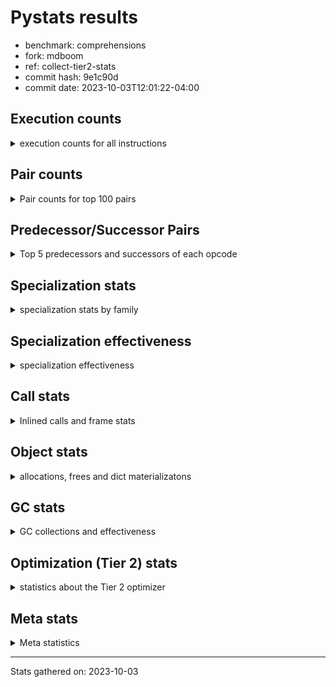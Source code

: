 
# Pystats results

- benchmark: comprehensions
- fork: mdboom
- ref: collect-tier2-stats
- commit hash: 9e1c90d
- commit date: 2023-10-03T12:01:22-04:00

## Execution counts

<details>
<summary> execution counts for all instructions </summary>

|Name | Count | Self | Cumulative | Miss ratio | 
|---|---:|---:|---:|---:|
| LOAD_FAST | 70,537,820 | 14.2% | 14.2% |  |
| ENTER_EXECUTOR | 49,401,580 | 10.0% | 24.2% |  |
| LIST_APPEND | 35,635,860 | 7.2% | 31.3% |  |
| LOAD_ATTR_INSTANCE_VALUE | 30,720,660 | 6.2% | 37.5% |  |
| LOAD_ATTR_METHOD_NO_DICT | 26,789,280 | 5.4% | 42.9% |  |
| CALL_METHOD_DESCRIPTOR_FAST | 26,542,080 | 5.3% | 48.3% |  |
| RESUME_CHECK | 18,188,580 | 3.7% | 51.9% |  |
| CALL_PY_EXACT_ARGS | 14,991,600 | 3.0% | 55.0% |  |
| POP_JUMP_IF_FALSE | 12,042,240 | 2.4% | 57.4% |  |
| TO_BOOL_BOOL | 11,796,480 | 2.4% | 59.8% |  |
| POP_JUMP_IF_TRUE | 11,550,780 | 2.3% | 62.1% |  |
| POP_TOP | 10,814,040 | 2.2% | 64.3% |  |
| RETURN_VALUE | 10,569,480 | 2.1% | 66.4% |  |
| LOAD_ATTR_METHOD_WITH_VALUES | 10,567,680 | 2.1% | 68.5% |  |
| LOAD_FAST_LOAD_FAST | 9,106,080 | 1.8% | 70.4% |  |
| LOAD_GLOBAL_BUILTIN | 9,093,300 | 1.8% | 72.2% |  |
| BINARY_SUBSCR_DICT | 9,093,300 | 1.8% | 74.0% |  |
| STORE_FAST | 7,624,760 | 1.5% | 75.6% |  |
| SWAP | 7,619,360 | 1.5% | 77.1% |  |
| INTERPRETER_EXIT | 7,372,980 | 1.5% | 78.6% |  |
| TO_BOOL_ALWAYS_TRUE | 7,178,440 | 1.4% | 80.0% | 38.5% |
| YIELD_VALUE | 7,127,400 | 1.4% | 81.5% |  |
| LOAD_ATTR | 5,900,160 | 1.2% | 82.7% |  |
| LOAD_GLOBAL_MODULE | 5,900,140 | 1.2% | 83.8% |  |
| GET_ITER | 5,899,880 | 1.2% | 85.0% |  |
| COMPARE_OP | 5,899,700 | 1.2% | 86.2% |  |
| FOR_ITER_LIST | 5,898,820 | 1.2% | 87.4% |  |
| COPY | 5,898,240 | 1.2% | 88.6% |  |
| STORE_FAST_LOAD_FAST | 5,407,060 | 1.1% | 89.7% |  |
| LOAD_CONST | 4,919,020 | 1.0% | 90.7% |  |
| CALL_LEN | 4,669,500 | 0.9% | 91.6% |  |
| MAP_ADD | 4,669,440 | 0.9% | 92.6% |  |
| TO_BOOL_NONE | 4,476,560 | 0.9% | 93.5% | 61.7% |
| RETURN_GENERATOR | 4,423,860 | 0.9% | 94.4% |  |
| MAKE_FUNCTION | 4,423,860 | 0.9% | 95.2% |  |
| BUILD_TUPLE | 4,423,860 | 0.9% | 96.1% |  |
| CALL_BUILTIN_O | 4,423,680 | 0.9% | 97.0% |  |
| CALL_INTRINSIC_1 | 4,177,980 | 0.8% | 97.9% |  |
| RERAISE | 4,177,920 | 0.8% | 98.7% |  |
| LOAD_FAST_AND_CLEAR | 1,720,720 | 0.3% | 99.1% |  |
| BUILD_LIST | 1,229,320 | 0.2% | 99.3% |  |
| STORE_ATTR_INSTANCE_VALUE | 745,920 | 0.2% | 99.5% |  |
| RETURN_CONST | 738,900 | 0.1% | 99.6% |  |
| COMPARE_OP_INT | 491,580 | 0.1% | 99.7% |  |
| BUILD_MAP | 491,520 | 0.1% | 99.8% |  |
| EXIT_INIT_CHECK | 247,200 | 0.0% | 99.8% |  |
| CALL_ALLOC_AND_ENTER_INIT | 247,200 | 0.0% | 99.9% |  |
| BINARY_SUBSCR | 246,240 | 0.0% | 99.9% |  |
| CALL_METHOD_DESCRIPTOR_FAST_WITH_KEYWORDS | 245,760 | 0.0% | 100.0% |  |
| BINARY_OP_ADD_INT | 1,840 | 0.0% | 100.0% |  |
| CALL_LIST_APPEND | 1,440 | 0.0% | 100.0% |  |
| FOR_ITER_TUPLE | 840 | 0.0% | 100.0% |  |
| JUMP_BACKWARD | 640 | 0.0% | 100.0% |  |
| LOAD_DEREF | 540 | 0.0% | 100.0% |  |
| FOR_ITER_GEN | 540 | 0.0% | 100.0% |  |
| BUILD_SLICE | 400 | 0.0% | 100.0% |  |
| CALL | 320 | 0.0% | 100.0% |  |
| PUSH_NULL | 300 | 0.0% | 100.0% |  |
| FOR_ITER_RANGE | 300 | 0.0% | 100.0% |  |
| COPY_FREE_VARS | 240 | 0.0% | 100.0% |  |
| SET_FUNCTION_ATTRIBUTE | 180 | 0.0% | 100.0% |  |
| MAKE_CELL | 180 | 0.0% | 100.0% |  |
| END_FOR | 180 | 0.0% | 100.0% |  |
| LOAD_GLOBAL | 160 | 0.0% | 100.0% |  |
| LOAD_ATTR_MODULE | 160 | 0.0% | 100.0% |  |
| CALL_FUNCTION_EX | 120 | 0.0% | 100.0% |  |
| CALL_BUILTIN_CLASS | 120 | 0.0% | 100.0% |  |
| NOP | 60 | 0.0% | 100.0% |  |
| LIST_EXTEND | 60 | 0.0% | 100.0% |  |
| BINARY_OP_SUBTRACT_FLOAT | 60 | 0.0% | 100.0% |  |
| BINARY_OP | 20 | 0.0% | 100.0% |  |


</details>

## Pair counts

<details>
<summary> Pair counts for top 100 pairs </summary>

|Pair | Count | Self | Cumulative | 
|---|---:|---:|---:|
| LIST_APPEND ENTER_EXECUTOR | 35,635,860 | 7.2% | 7.2% |
| LOAD_FAST CALL_METHOD_DESCRIPTOR_FAST | 26,542,080 | 5.3% | 12.5% |
| LOAD_ATTR_METHOD_NO_DICT LOAD_FAST | 26,542,080 | 5.3% | 17.9% |
| CALL_METHOD_DESCRIPTOR_FAST LIST_APPEND | 26,542,080 | 5.3% | 23.2% |
| ENTER_EXECUTOR LOAD_ATTR_METHOD_NO_DICT | 26,296,320 | 5.3% | 28.5% |
| LOAD_FAST LOAD_ATTR_INSTANCE_VALUE | 21,626,880 | 4.4% | 32.9% |
| TO_BOOL_BOOL POP_JUMP_IF_FALSE | 11,796,480 | 2.4% | 35.3% |
| RESUME_CHECK LOAD_FAST | 10,568,040 | 2.1% | 37.4% |
| CALL_PY_EXACT_ARGS RESUME_CHECK | 10,567,740 | 2.1% | 39.5% |
| ENTER_EXECUTOR LOAD_ATTR_METHOD_WITH_VALUES | 9,830,400 | 2.0% | 41.5% |
| LOAD_FAST_LOAD_FAST LOAD_ATTR_INSTANCE_VALUE | 8,847,360 | 1.8% | 43.3% |
| LOAD_ATTR_INSTANCE_VALUE BINARY_SUBSCR_DICT | 8,847,360 | 1.8% | 45.1% |
| POP_JUMP_IF_TRUE LOAD_FAST | 7,127,100 | 1.4% | 46.5% |
| YIELD_VALUE INTERPRETER_EXIT | 7,127,040 | 1.4% | 47.9% |
| LOAD_ATTR_INSTANCE_VALUE YIELD_VALUE | 7,127,040 | 1.4% | 49.4% |
| TO_BOOL_ALWAYS_TRUE POP_JUMP_IF_TRUE | 7,126,300 | 1.4% | 50.8% |
| LOAD_FAST CALL_PY_EXACT_ARGS | 6,144,000 | 1.2% | 52.0% |
| LOAD_ATTR_METHOD_WITH_VALUES LOAD_FAST | 6,144,000 | 1.2% | 53.3% |
| LOAD_GLOBAL_MODULE LOAD_ATTR | 5,898,300 | 1.2% | 54.5% |
| RETURN_VALUE TO_BOOL_BOOL | 5,898,240 | 1.2% | 55.7% |
| LOAD_ATTR_INSTANCE_VALUE LOAD_GLOBAL_MODULE | 5,898,240 | 1.2% | 56.8% |
| LOAD_ATTR COMPARE_OP | 5,898,240 | 1.2% | 58.0% |
| COPY TO_BOOL_BOOL | 5,898,240 | 1.2% | 59.2% |
| COMPARE_OP COPY | 5,898,240 | 1.2% | 60.4% |
| LOAD_FAST GET_ITER | 5,652,540 | 1.1% | 61.5% |
| FOR_ITER_LIST STORE_FAST_LOAD_FAST | 5,407,060 | 1.1% | 62.6% |
| SWAP STORE_FAST | 4,669,440 | 0.9% | 63.6% |
| MAP_ADD ENTER_EXECUTOR | 4,669,440 | 0.9% | 64.5% |
| ENTER_EXECUTOR SWAP | 4,669,440 | 0.9% | 65.5% |
| TO_BOOL_NONE POP_JUMP_IF_TRUE | 4,424,420 | 0.9% | 66.3% |
| POP_TOP RESUME_CHECK | 4,423,860 | 0.9% | 67.2% |
| LOAD_FAST FOR_ITER_LIST | 4,423,860 | 0.9% | 68.1% |
| LOAD_CONST MAKE_FUNCTION | 4,423,860 | 0.9% | 69.0% |
| GET_ITER CALL_PY_EXACT_ARGS | 4,423,860 | 0.9% | 69.9% |
| LOAD_GLOBAL_BUILTIN LOAD_CONST | 4,423,740 | 0.9% | 70.8% |
| RESUME_CHECK LOAD_GLOBAL_BUILTIN | 4,423,720 | 0.9% | 71.7% |
| STORE_FAST MAP_ADD | 4,423,680 | 0.9% | 72.6% |
| RETURN_VALUE LOAD_GLOBAL_BUILTIN | 4,423,680 | 0.9% | 73.5% |
| RETURN_GENERATOR CALL_BUILTIN_O | 4,423,680 | 0.9% | 74.4% |
| POP_JUMP_IF_TRUE ENTER_EXECUTOR | 4,423,680 | 0.9% | 75.3% |
| POP_JUMP_IF_FALSE LOAD_FAST | 4,423,680 | 0.9% | 76.1% |
| MAKE_FUNCTION LOAD_FAST | 4,423,680 | 0.9% | 77.0% |
| LOAD_GLOBAL_BUILTIN LOAD_FAST_LOAD_FAST | 4,423,680 | 0.9% | 77.9% |
| LOAD_FAST LIST_APPEND | 4,423,680 | 0.9% | 78.8% |
| LOAD_ATTR_METHOD_WITH_VALUES LOAD_FAST_LOAD_FAST | 4,423,680 | 0.9% | 79.7% |
| LOAD_ATTR_INSTANCE_VALUE BUILD_TUPLE | 4,423,680 | 0.9% | 80.6% |
| CALL_PY_EXACT_ARGS RETURN_GENERATOR | 4,423,680 | 0.9% | 81.5% |
| CALL_LEN LOAD_FAST | 4,423,680 | 0.9% | 82.4% |
| CALL_BUILTIN_O RETURN_VALUE | 4,423,680 | 0.9% | 83.3% |
| CACHE POP_TOP | 4,423,680 | 0.9% | 84.2% |
| BUILD_TUPLE LIST_APPEND | 4,423,680 | 0.9% | 85.1% |
| BINARY_SUBSCR_DICT CALL_PY_EXACT_ARGS | 4,423,680 | 0.9% | 86.0% |
| BINARY_SUBSCR_DICT CALL_LEN | 4,423,680 | 0.9% | 86.8% |
| ENTER_EXECUTOR TO_BOOL_ALWAYS_TRUE | 4,363,620 | 0.9% | 87.7% |
| CALL_INTRINSIC_1 RERAISE | 4,177,920 | 0.8% | 88.6% |
| CACHE CALL_INTRINSIC_1 | 4,177,920 | 0.8% | 89.4% |
| POP_TOP LOAD_FAST | 3,194,880 | 0.6% | 90.1% |
| RESUME_CHECK POP_TOP | 2,949,480 | 0.6% | 90.6% |
| POP_TOP ENTER_EXECUTOR | 2,949,480 | 0.6% | 91.2% |
| POP_JUMP_IF_FALSE RETURN_VALUE | 2,949,120 | 0.6% | 91.8% |
| POP_JUMP_IF_FALSE POP_TOP | 2,949,120 | 0.6% | 92.4% |
| LOAD_ATTR_INSTANCE_VALUE RETURN_VALUE | 2,949,120 | 0.6% | 93.0% |
| CACHE RESUME_CHECK | 2,949,120 | 0.6% | 93.6% |
| ENTER_EXECUTOR TO_BOOL_NONE | 2,763,420 | 0.6% | 94.2% |
| STORE_FAST_LOAD_FAST TO_BOOL_ALWAYS_TRUE | 2,762,680 | 0.6% | 94.7% |
| STORE_FAST LOAD_FAST | 1,722,220 | 0.3% | 95.1% |
| POP_JUMP_IF_FALSE ENTER_EXECUTOR | 1,720,320 | 0.3% | 95.4% |
| STORE_FAST_LOAD_FAST TO_BOOL_NONE | 1,661,000 | 0.3% | 95.8% |
| SWAP FOR_ITER_LIST | 1,474,960 | 0.3% | 96.1% |
| LOAD_FAST_AND_CLEAR SWAP | 1,474,960 | 0.3% | 96.4% |
| GET_ITER LOAD_FAST_AND_CLEAR | 1,474,960 | 0.3% | 96.6% |
| STORE_FAST STORE_FAST | 1,230,240 | 0.2% | 96.9% |
| ENTER_EXECUTOR STORE_FAST | 984,420 | 0.2% | 97.1% |
| SWAP BUILD_LIST | 983,440 | 0.2% | 97.3% |
| BUILD_LIST SWAP | 983,440 | 0.2% | 97.5% |
| LOAD_ATTR_INSTANCE_VALUE LOAD_FAST | 737,280 | 0.1% | 97.6% |
| FOR_ITER_LIST STORE_FAST | 491,760 | 0.1% | 97.7% |
| SWAP BUILD_MAP | 491,520 | 0.1% | 97.8% |
| LOAD_FAST STORE_ATTR_INSTANCE_VALUE | 491,520 | 0.1% | 97.9% |
| LOAD_FAST LOAD_ATTR_METHOD_WITH_VALUES | 491,520 | 0.1% | 98.0% |
| BUILD_MAP SWAP | 491,520 | 0.1% | 98.1% |
| LOAD_FAST_LOAD_FAST STORE_ATTR_INSTANCE_VALUE | 254,400 | 0.1% | 98.2% |
| LOAD_FAST LOAD_CONST | 248,000 | 0.0% | 98.2% |
| STORE_ATTR_INSTANCE_VALUE RETURN_CONST | 247,200 | 0.0% | 98.3% |
| RETURN_CONST EXIT_INIT_CHECK | 247,200 | 0.0% | 98.3% |
| RESUME_CHECK LOAD_FAST_LOAD_FAST | 247,200 | 0.0% | 98.4% |
| LOAD_FAST LOAD_ATTR_METHOD_NO_DICT | 247,200 | 0.0% | 98.4% |
| EXIT_INIT_CHECK RETURN_VALUE | 247,200 | 0.0% | 98.5% |
| CALL_ALLOC_AND_ENTER_INIT RESUME_CHECK | 247,200 | 0.0% | 98.5% |
| STORE_FAST_LOAD_FAST LOAD_ATTR_INSTANCE_VALUE | 246,100 | 0.0% | 98.6% |
| ENTER_EXECUTOR RETURN_CONST | 245,940 | 0.0% | 98.6% |
| LOAD_GLOBAL_BUILTIN LOAD_FAST | 245,880 | 0.0% | 98.7% |
| RETURN_VALUE STORE_FAST | 245,820 | 0.0% | 98.7% |
| CALL_LEN LOAD_CONST | 245,820 | 0.0% | 98.8% |
| STORE_FAST LOAD_GLOBAL_BUILTIN | 245,800 | 0.0% | 98.8% |
| LOAD_CONST COMPARE_OP_INT | 245,800 | 0.0% | 98.9% |
| STORE_FAST_LOAD_FAST LOAD_FAST | 245,760 | 0.0% | 98.9% |
| STORE_FAST_LOAD_FAST LOAD_ATTR_METHOD_WITH_VALUES | 245,760 | 0.0% | 99.0% |
| STORE_FAST_LOAD_FAST LOAD_ATTR_METHOD_NO_DICT | 245,760 | 0.0% | 99.0% |
| STORE_ATTR_INSTANCE_VALUE LOAD_FAST | 245,760 | 0.0% | 99.1% |


</details>

## Predecessor/Successor Pairs

<details>
<summary> Top 5 predecessors and successors of each opcode </summary>

### CACHE

<details>
<summary> Successors and predecessors for CACHE </summary>

|Predecessors | Count | Percentage | 
|---|---:|---:|

|Successors | Count | Percentage | 
|---|---:|---:|
| POP_TOP | 4,423,680 | 38.3% |
| CALL_INTRINSIC_1 | 4,177,920 | 36.2% |
| RESUME_CHECK | 2,949,120 | 25.5% |
| MAKE_CELL | 180 | 0.0% |


</details>

### BINARY_SUBSCR

<details>
<summary> Successors and predecessors for BINARY_SUBSCR </summary>

|Predecessors | Count | Percentage | 
|---|---:|---:|
| LOAD_CONST | 245,760 | 99.8% |
| BUILD_SLICE | 400 | 0.2% |
| BINARY_SUBSCR | 80 | 0.0% |

|Successors | Count | Percentage | 
|---|---:|---:|
| BINARY_SUBSCR_DICT | 245,760 | 99.8% |
| GET_ITER | 400 | 0.2% |
| BINARY_SUBSCR | 80 | 0.0% |


</details>

### END_FOR

<details>
<summary> Successors and predecessors for END_FOR </summary>

|Predecessors | Count | Percentage | 
|---|---:|---:|
| RETURN_CONST | 180 | 100.0% |

|Successors | Count | Percentage | 
|---|---:|---:|
| JUMP_BACKWARD | 180 | 100.0% |


</details>

### EXIT_INIT_CHECK

<details>
<summary> Successors and predecessors for EXIT_INIT_CHECK </summary>

|Predecessors | Count | Percentage | 
|---|---:|---:|
| RETURN_CONST | 247,200 | 100.0% |

|Successors | Count | Percentage | 
|---|---:|---:|
| RETURN_VALUE | 247,200 | 100.0% |


</details>

### GET_ITER

<details>
<summary> Successors and predecessors for GET_ITER </summary>

|Predecessors | Count | Percentage | 
|---|---:|---:|
| LOAD_FAST | 5,652,540 | 95.8% |
| LOAD_ATTR_INSTANCE_VALUE | 245,760 | 4.2% |
| LOAD_CONST | 760 | 0.0% |
| BINARY_SUBSCR | 400 | 0.0% |
| LOAD_GLOBAL_MODULE | 180 | 0.0% |

|Successors | Count | Percentage | 
|---|---:|---:|
| CALL_PY_EXACT_ARGS | 4,423,860 | 75.0% |
| LOAD_FAST_AND_CLEAR | 1,474,960 | 25.0% |
| FOR_ITER_TUPLE | 760 | 0.0% |
| FOR_ITER_GEN | 180 | 0.0% |
| FOR_ITER_RANGE | 120 | 0.0% |


</details>

### INTERPRETER_EXIT

<details>
<summary> Successors and predecessors for INTERPRETER_EXIT </summary>

|Predecessors | Count | Percentage | 
|---|---:|---:|
| YIELD_VALUE | 7,127,040 | 96.7% |
| RETURN_CONST | 245,760 | 3.3% |
| RETURN_VALUE | 180 | 0.0% |

|Successors | Count | Percentage | 
|---|---:|---:|


</details>

### MAKE_FUNCTION

<details>
<summary> Successors and predecessors for MAKE_FUNCTION </summary>

|Predecessors | Count | Percentage | 
|---|---:|---:|
| LOAD_CONST | 4,423,860 | 100.0% |

|Successors | Count | Percentage | 
|---|---:|---:|
| LOAD_FAST | 4,423,680 | 100.0% |
| SET_FUNCTION_ATTRIBUTE | 180 | 0.0% |


</details>

### NOP

<details>
<summary> Successors and predecessors for NOP </summary>

|Predecessors | Count | Percentage | 
|---|---:|---:|
| POP_TOP | 60 | 100.0% |

|Successors | Count | Percentage | 
|---|---:|---:|
| LOAD_DEREF | 60 | 100.0% |


</details>

### POP_TOP

<details>
<summary> Successors and predecessors for POP_TOP </summary>

|Predecessors | Count | Percentage | 
|---|---:|---:|
| CACHE | 4,423,680 | 40.9% |
| RESUME_CHECK | 2,949,480 | 27.3% |
| POP_JUMP_IF_FALSE | 2,949,120 | 27.3% |
| RETURN_CONST | 245,760 | 2.3% |
| CALL_METHOD_DESCRIPTOR_FAST_WITH_KEYWORDS | 245,760 | 2.3% |

|Successors | Count | Percentage | 
|---|---:|---:|
| RESUME_CHECK | 4,423,860 | 40.9% |
| LOAD_FAST | 3,194,880 | 29.5% |
| ENTER_EXECUTOR | 2,949,480 | 27.3% |
| RETURN_CONST | 245,760 | 2.3% |
| NOP | 60 | 0.0% |


</details>

### PUSH_NULL

<details>
<summary> Successors and predecessors for PUSH_NULL </summary>

|Predecessors | Count | Percentage | 
|---|---:|---:|
| LOAD_ATTR_MODULE | 160 | 53.3% |
| LOAD_DEREF | 120 | 40.0% |
| LOAD_ATTR | 20 | 6.7% |

|Successors | Count | Percentage | 
|---|---:|---:|
| CALL | 180 | 60.0% |
| LOAD_FAST | 120 | 40.0% |


</details>

### RETURN_GENERATOR

<details>
<summary> Successors and predecessors for RETURN_GENERATOR </summary>

|Predecessors | Count | Percentage | 
|---|---:|---:|
| CALL_PY_EXACT_ARGS | 4,423,680 | 100.0% |
| COPY_FREE_VARS | 180 | 0.0% |

|Successors | Count | Percentage | 
|---|---:|---:|
| CALL_BUILTIN_O | 4,423,680 | 100.0% |
| RETURN_VALUE | 180 | 0.0% |


</details>

### RETURN_VALUE

<details>
<summary> Successors and predecessors for RETURN_VALUE </summary>

|Predecessors | Count | Percentage | 
|---|---:|---:|
| CALL_BUILTIN_O | 4,423,680 | 41.9% |
| POP_JUMP_IF_FALSE | 2,949,120 | 27.9% |
| LOAD_ATTR_INSTANCE_VALUE | 2,949,120 | 27.9% |
| EXIT_INIT_CHECK | 247,200 | 2.3% |
| RETURN_GENERATOR | 180 | 0.0% |

|Successors | Count | Percentage | 
|---|---:|---:|
| TO_BOOL_BOOL | 5,898,240 | 55.8% |
| LOAD_GLOBAL_BUILTIN | 4,423,680 | 41.9% |
| STORE_FAST | 245,820 | 2.3% |
| CALL_LIST_APPEND | 1,440 | 0.0% |
| INTERPRETER_EXIT | 180 | 0.0% |


</details>

### BINARY_OP

<details>
<summary> Successors and predecessors for BINARY_OP </summary>

|Predecessors | Count | Percentage | 
|---|---:|---:|
| LOAD_FAST | 20 | 100.0% |

|Successors | Count | Percentage | 
|---|---:|---:|
| BINARY_OP_SUBTRACT_FLOAT | 20 | 100.0% |


</details>

### BUILD_LIST

<details>
<summary> Successors and predecessors for BUILD_LIST </summary>

|Predecessors | Count | Percentage | 
|---|---:|---:|
| SWAP | 983,440 | 80.0% |
| STORE_ATTR_INSTANCE_VALUE | 245,760 | 20.0% |
| STORE_FAST | 60 | 0.0% |
| LOAD_FAST | 60 | 0.0% |

|Successors | Count | Percentage | 
|---|---:|---:|
| SWAP | 983,440 | 80.0% |
| LOAD_FAST | 245,760 | 20.0% |
| STORE_FAST | 60 | 0.0% |
| LOAD_DEREF | 60 | 0.0% |


</details>

### BUILD_MAP

<details>
<summary> Successors and predecessors for BUILD_MAP </summary>

|Predecessors | Count | Percentage | 
|---|---:|---:|
| SWAP | 491,520 | 100.0% |

|Successors | Count | Percentage | 
|---|---:|---:|
| SWAP | 491,520 | 100.0% |


</details>

### BUILD_SLICE

<details>
<summary> Successors and predecessors for BUILD_SLICE </summary>

|Predecessors | Count | Percentage | 
|---|---:|---:|
| BINARY_OP_ADD_INT | 400 | 100.0% |

|Successors | Count | Percentage | 
|---|---:|---:|
| BINARY_SUBSCR | 400 | 100.0% |


</details>

### BUILD_TUPLE

<details>
<summary> Successors and predecessors for BUILD_TUPLE </summary>

|Predecessors | Count | Percentage | 
|---|---:|---:|
| LOAD_ATTR_INSTANCE_VALUE | 4,423,680 | 100.0% |
| LOAD_FAST | 180 | 0.0% |

|Successors | Count | Percentage | 
|---|---:|---:|
| LIST_APPEND | 4,423,680 | 100.0% |
| LOAD_CONST | 180 | 0.0% |


</details>

### CALL

<details>
<summary> Successors and predecessors for CALL </summary>

|Predecessors | Count | Percentage | 
|---|---:|---:|
| PUSH_NULL | 180 | 56.2% |
| CALL | 60 | 18.8% |
| LOAD_FAST | 40 | 12.5% |
| LOAD_GLOBAL_MODULE | 20 | 6.2% |
| LOAD_CONST | 20 | 6.2% |

|Successors | Count | Percentage | 
|---|---:|---:|
| STORE_FAST | 60 | 18.8% |
| POP_TOP | 60 | 18.8% |
| LOAD_FAST | 60 | 18.8% |
| CALL | 60 | 18.8% |
| CALL_BUILTIN_CLASS | 40 | 12.5% |


</details>

### CALL_FUNCTION_EX

<details>
<summary> Successors and predecessors for CALL_FUNCTION_EX </summary>

|Predecessors | Count | Percentage | 
|---|---:|---:|
| LOAD_FAST | 60 | 50.0% |
| CALL_INTRINSIC_1 | 60 | 50.0% |

|Successors | Count | Percentage | 
|---|---:|---:|
| RESUME_CHECK | 60 | 50.0% |
| COPY_FREE_VARS | 60 | 50.0% |


</details>

### CALL_INTRINSIC_1

<details>
<summary> Successors and predecessors for CALL_INTRINSIC_1 </summary>

|Predecessors | Count | Percentage | 
|---|---:|---:|
| CACHE | 4,177,920 | 100.0% |
| LIST_EXTEND | 60 | 0.0% |

|Successors | Count | Percentage | 
|---|---:|---:|
| RERAISE | 4,177,920 | 100.0% |
| CALL_FUNCTION_EX | 60 | 0.0% |


</details>

### COMPARE_OP

<details>
<summary> Successors and predecessors for COMPARE_OP </summary>

|Predecessors | Count | Percentage | 
|---|---:|---:|
| LOAD_ATTR | 5,898,240 | 100.0% |
| COMPARE_OP | 1,440 | 0.0% |
| LOAD_CONST | 20 | 0.0% |

|Successors | Count | Percentage | 
|---|---:|---:|
| COPY | 5,898,240 | 100.0% |
| COMPARE_OP | 1,440 | 0.0% |
| COMPARE_OP_INT | 20 | 0.0% |


</details>

### COPY

<details>
<summary> Successors and predecessors for COPY </summary>

|Predecessors | Count | Percentage | 
|---|---:|---:|
| COMPARE_OP | 5,898,240 | 100.0% |

|Successors | Count | Percentage | 
|---|---:|---:|
| TO_BOOL_BOOL | 5,898,240 | 100.0% |


</details>

### COPY_FREE_VARS

<details>
<summary> Successors and predecessors for COPY_FREE_VARS </summary>

|Predecessors | Count | Percentage | 
|---|---:|---:|
| CALL_PY_EXACT_ARGS | 180 | 75.0% |
| CALL_FUNCTION_EX | 60 | 25.0% |

|Successors | Count | Percentage | 
|---|---:|---:|
| RETURN_GENERATOR | 180 | 75.0% |
| RESUME_CHECK | 60 | 25.0% |


</details>

### ENTER_EXECUTOR

<details>
<summary> Successors and predecessors for ENTER_EXECUTOR </summary>

|Predecessors | Count | Percentage | 
|---|---:|---:|
| LIST_APPEND | 35,635,860 | 72.1% |
| MAP_ADD | 4,669,440 | 9.5% |
| POP_JUMP_IF_TRUE | 4,423,680 | 9.0% |
| POP_TOP | 2,949,480 | 6.0% |
| POP_JUMP_IF_FALSE | 1,720,320 | 3.5% |

|Successors | Count | Percentage | 
|---|---:|---:|
| LOAD_ATTR_METHOD_NO_DICT | 26,296,320 | 53.2% |
| LOAD_ATTR_METHOD_WITH_VALUES | 9,830,400 | 19.9% |
| SWAP | 4,669,440 | 9.5% |
| TO_BOOL_ALWAYS_TRUE | 4,363,620 | 8.8% |
| TO_BOOL_NONE | 2,763,420 | 5.6% |


</details>

### JUMP_BACKWARD

<details>
<summary> Successors and predecessors for JUMP_BACKWARD </summary>

|Predecessors | Count | Percentage | 
|---|---:|---:|
| ENTER_EXECUTOR | 420 | 65.6% |
| END_FOR | 180 | 28.1% |
| FOR_ITER_TUPLE | 40 | 6.2% |

|Successors | Count | Percentage | 
|---|---:|---:|
| FOR_ITER_GEN | 360 | 56.2% |
| FOR_ITER_RANGE | 180 | 28.1% |
| FOR_ITER_TUPLE | 80 | 12.5% |
| ENTER_EXECUTOR | 20 | 3.1% |


</details>

### LIST_APPEND

<details>
<summary> Successors and predecessors for LIST_APPEND </summary>

|Predecessors | Count | Percentage | 
|---|---:|---:|
| CALL_METHOD_DESCRIPTOR_FAST | 26,542,080 | 74.5% |
| LOAD_FAST | 4,423,680 | 12.4% |
| BUILD_TUPLE | 4,423,680 | 12.4% |
| BINARY_SUBSCR_DICT | 245,760 | 0.7% |
| LOAD_ATTR_INSTANCE_VALUE | 660 | 0.0% |

|Successors | Count | Percentage | 
|---|---:|---:|
| ENTER_EXECUTOR | 35,635,860 | 100.0% |


</details>

### LIST_EXTEND

<details>
<summary> Successors and predecessors for LIST_EXTEND </summary>

|Predecessors | Count | Percentage | 
|---|---:|---:|
| LOAD_DEREF | 60 | 100.0% |

|Successors | Count | Percentage | 
|---|---:|---:|
| CALL_INTRINSIC_1 | 60 | 100.0% |


</details>

### LOAD_ATTR

<details>
<summary> Successors and predecessors for LOAD_ATTR </summary>

|Predecessors | Count | Percentage | 
|---|---:|---:|
| LOAD_GLOBAL_MODULE | 5,898,300 | 100.0% |
| LOAD_ATTR | 1,480 | 0.0% |
| LOAD_DEREF | 360 | 0.0% |
| LOAD_GLOBAL | 20 | 0.0% |

|Successors | Count | Percentage | 
|---|---:|---:|
| COMPARE_OP | 5,898,240 | 100.0% |
| LOAD_ATTR | 1,480 | 0.0% |
| LOAD_FAST | 180 | 0.0% |
| GET_ITER | 180 | 0.0% |
| LOAD_ATTR_MODULE | 60 | 0.0% |


</details>

### LOAD_CONST

<details>
<summary> Successors and predecessors for LOAD_CONST </summary>

|Predecessors | Count | Percentage | 
|---|---:|---:|
| LOAD_GLOBAL_BUILTIN | 4,423,740 | 89.9% |
| LOAD_FAST | 248,000 | 5.0% |
| CALL_LEN | 245,820 | 5.0% |
| STORE_FAST | 760 | 0.0% |
| LOAD_CONST | 400 | 0.0% |

|Successors | Count | Percentage | 
|---|---:|---:|
| MAKE_FUNCTION | 4,423,860 | 89.9% |
| COMPARE_OP_INT | 245,800 | 5.0% |
| BINARY_SUBSCR | 245,760 | 5.0% |
| BINARY_OP_ADD_INT | 1,840 | 0.0% |
| GET_ITER | 760 | 0.0% |


</details>

### LOAD_DEREF

<details>
<summary> Successors and predecessors for LOAD_DEREF </summary>

|Predecessors | Count | Percentage | 
|---|---:|---:|
| STORE_FAST | 180 | 33.3% |
| SET_FUNCTION_ATTRIBUTE | 180 | 33.3% |
| RESUME_CHECK | 60 | 11.1% |
| NOP | 60 | 11.1% |
| BUILD_LIST | 60 | 11.1% |

|Successors | Count | Percentage | 
|---|---:|---:|
| LOAD_ATTR | 360 | 66.7% |
| PUSH_NULL | 120 | 22.2% |
| LIST_EXTEND | 60 | 11.1% |


</details>

### LOAD_FAST

<details>
<summary> Successors and predecessors for LOAD_FAST </summary>

|Predecessors | Count | Percentage | 
|---|---:|---:|
| LOAD_ATTR_METHOD_NO_DICT | 26,542,080 | 37.6% |
| RESUME_CHECK | 10,568,040 | 15.0% |
| POP_JUMP_IF_TRUE | 7,127,100 | 10.1% |
| LOAD_ATTR_METHOD_WITH_VALUES | 6,144,000 | 8.7% |
| POP_JUMP_IF_FALSE | 4,423,680 | 6.3% |

|Successors | Count | Percentage | 
|---|---:|---:|
| CALL_METHOD_DESCRIPTOR_FAST | 26,542,080 | 37.6% |
| LOAD_ATTR_INSTANCE_VALUE | 21,626,880 | 30.7% |
| CALL_PY_EXACT_ARGS | 6,144,000 | 8.7% |
| GET_ITER | 5,652,540 | 8.0% |
| FOR_ITER_LIST | 4,423,860 | 6.3% |


</details>

### LOAD_FAST_AND_CLEAR

<details>
<summary> Successors and predecessors for LOAD_FAST_AND_CLEAR </summary>

|Predecessors | Count | Percentage | 
|---|---:|---:|
| GET_ITER | 1,474,960 | 85.7% |
| LOAD_FAST_AND_CLEAR | 245,760 | 14.3% |

|Successors | Count | Percentage | 
|---|---:|---:|
| SWAP | 1,474,960 | 85.7% |
| LOAD_FAST_AND_CLEAR | 245,760 | 14.3% |


</details>

### LOAD_FAST_LOAD_FAST

<details>
<summary> Successors and predecessors for LOAD_FAST_LOAD_FAST </summary>

|Predecessors | Count | Percentage | 
|---|---:|---:|
| LOAD_GLOBAL_BUILTIN | 4,423,680 | 48.6% |
| LOAD_ATTR_METHOD_WITH_VALUES | 4,423,680 | 48.6% |
| RESUME_CHECK | 247,200 | 2.7% |
| STORE_ATTR_INSTANCE_VALUE | 7,200 | 0.1% |
| LOAD_FAST_LOAD_FAST | 2,880 | 0.0% |

|Successors | Count | Percentage | 
|---|---:|---:|
| LOAD_ATTR_INSTANCE_VALUE | 8,847,360 | 97.2% |
| STORE_ATTR_INSTANCE_VALUE | 254,400 | 2.8% |
| LOAD_FAST_LOAD_FAST | 2,880 | 0.0% |
| CALL_ALLOC_AND_ENTER_INIT | 1,440 | 0.0% |


</details>

### LOAD_GLOBAL

<details>
<summary> Successors and predecessors for LOAD_GLOBAL </summary>

|Predecessors | Count | Percentage | 
|---|---:|---:|
| STORE_FAST | 60 | 37.5% |
| RETURN_VALUE | 40 | 25.0% |
| RESUME_CHECK | 20 | 12.5% |
| FOR_ITER_RANGE | 20 | 12.5% |
| ENTER_EXECUTOR | 20 | 12.5% |

|Successors | Count | Percentage | 
|---|---:|---:|
| LOAD_GLOBAL_MODULE | 80 | 50.0% |
| LOAD_GLOBAL_BUILTIN | 60 | 37.5% |
| LOAD_ATTR | 20 | 12.5% |


</details>

### MAKE_CELL

<details>
<summary> Successors and predecessors for MAKE_CELL </summary>

|Predecessors | Count | Percentage | 
|---|---:|---:|
| CACHE | 180 | 100.0% |

|Successors | Count | Percentage | 
|---|---:|---:|
| RESUME_CHECK | 180 | 100.0% |


</details>

### MAP_ADD

<details>
<summary> Successors and predecessors for MAP_ADD </summary>

|Predecessors | Count | Percentage | 
|---|---:|---:|
| STORE_FAST | 4,423,680 | 94.7% |
| LOAD_FAST | 245,760 | 5.3% |

|Successors | Count | Percentage | 
|---|---:|---:|
| ENTER_EXECUTOR | 4,669,440 | 100.0% |


</details>

### POP_JUMP_IF_FALSE

<details>
<summary> Successors and predecessors for POP_JUMP_IF_FALSE </summary>

|Predecessors | Count | Percentage | 
|---|---:|---:|
| TO_BOOL_BOOL | 11,796,480 | 98.0% |
| COMPARE_OP_INT | 245,760 | 2.0% |

|Successors | Count | Percentage | 
|---|---:|---:|
| LOAD_FAST | 4,423,680 | 36.7% |
| RETURN_VALUE | 2,949,120 | 24.5% |
| POP_TOP | 2,949,120 | 24.5% |
| ENTER_EXECUTOR | 1,720,320 | 14.3% |


</details>

### POP_JUMP_IF_TRUE

<details>
<summary> Successors and predecessors for POP_JUMP_IF_TRUE </summary>

|Predecessors | Count | Percentage | 
|---|---:|---:|
| TO_BOOL_ALWAYS_TRUE | 7,126,300 | 61.7% |
| TO_BOOL_NONE | 4,424,420 | 38.3% |
| COMPARE_OP_INT | 60 | 0.0% |

|Successors | Count | Percentage | 
|---|---:|---:|
| LOAD_FAST | 7,127,100 | 61.7% |
| ENTER_EXECUTOR | 4,423,680 | 38.3% |


</details>

### RERAISE

<details>
<summary> Successors and predecessors for RERAISE </summary>

|Predecessors | Count | Percentage | 
|---|---:|---:|
| CALL_INTRINSIC_1 | 4,177,920 | 100.0% |

|Successors | Count | Percentage | 
|---|---:|---:|


</details>

### RETURN_CONST

<details>
<summary> Successors and predecessors for RETURN_CONST </summary>

|Predecessors | Count | Percentage | 
|---|---:|---:|
| STORE_ATTR_INSTANCE_VALUE | 247,200 | 33.5% |
| ENTER_EXECUTOR | 245,940 | 33.3% |
| POP_TOP | 245,760 | 33.3% |

|Successors | Count | Percentage | 
|---|---:|---:|
| EXIT_INIT_CHECK | 247,200 | 33.5% |
| POP_TOP | 245,760 | 33.3% |
| INTERPRETER_EXIT | 245,760 | 33.3% |
| END_FOR | 180 | 0.0% |


</details>

### SET_FUNCTION_ATTRIBUTE

<details>
<summary> Successors and predecessors for SET_FUNCTION_ATTRIBUTE </summary>

|Predecessors | Count | Percentage | 
|---|---:|---:|
| MAKE_FUNCTION | 180 | 100.0% |

|Successors | Count | Percentage | 
|---|---:|---:|
| LOAD_DEREF | 180 | 100.0% |


</details>

### STORE_FAST

<details>
<summary> Successors and predecessors for STORE_FAST </summary>

|Predecessors | Count | Percentage | 
|---|---:|---:|
| SWAP | 4,669,440 | 61.2% |
| STORE_FAST | 1,230,240 | 16.1% |
| ENTER_EXECUTOR | 984,420 | 12.9% |
| FOR_ITER_LIST | 491,760 | 6.4% |
| RETURN_VALUE | 245,820 | 3.2% |

|Successors | Count | Percentage | 
|---|---:|---:|
| MAP_ADD | 4,423,680 | 58.0% |
| LOAD_FAST | 1,722,220 | 22.6% |
| STORE_FAST | 1,230,240 | 16.1% |
| LOAD_GLOBAL_BUILTIN | 245,800 | 3.2% |
| ENTER_EXECUTOR | 1,440 | 0.0% |


</details>

### STORE_FAST_LOAD_FAST

<details>
<summary> Successors and predecessors for STORE_FAST_LOAD_FAST </summary>

|Predecessors | Count | Percentage | 
|---|---:|---:|
| FOR_ITER_LIST | 5,407,060 | 100.0% |

|Successors | Count | Percentage | 
|---|---:|---:|
| TO_BOOL_ALWAYS_TRUE | 2,762,680 | 51.1% |
| TO_BOOL_NONE | 1,661,000 | 30.7% |
| LOAD_ATTR_INSTANCE_VALUE | 246,100 | 4.6% |
| LOAD_FAST | 245,760 | 4.5% |
| LOAD_ATTR_METHOD_WITH_VALUES | 245,760 | 4.5% |


</details>

### SWAP

<details>
<summary> Successors and predecessors for SWAP </summary>

|Predecessors | Count | Percentage | 
|---|---:|---:|
| ENTER_EXECUTOR | 4,669,440 | 61.3% |
| LOAD_FAST_AND_CLEAR | 1,474,960 | 19.4% |
| BUILD_LIST | 983,440 | 12.9% |
| BUILD_MAP | 491,520 | 6.5% |

|Successors | Count | Percentage | 
|---|---:|---:|
| STORE_FAST | 4,669,440 | 61.3% |
| FOR_ITER_LIST | 1,474,960 | 19.4% |
| BUILD_LIST | 983,440 | 12.9% |
| BUILD_MAP | 491,520 | 6.5% |


</details>

### YIELD_VALUE

<details>
<summary> Successors and predecessors for YIELD_VALUE </summary>

|Predecessors | Count | Percentage | 
|---|---:|---:|
| LOAD_ATTR_INSTANCE_VALUE | 7,127,040 | 100.0% |
| ENTER_EXECUTOR | 180 | 0.0% |
| BINARY_SUBSCR_DICT | 180 | 0.0% |

|Successors | Count | Percentage | 
|---|---:|---:|
| INTERPRETER_EXIT | 7,127,040 | 100.0% |
| STORE_FAST | 360 | 0.0% |


</details>

### BINARY_OP_ADD_INT

<details>
<summary> Successors and predecessors for BINARY_OP_ADD_INT </summary>

|Predecessors | Count | Percentage | 
|---|---:|---:|
| LOAD_CONST | 1,840 | 100.0% |

|Successors | Count | Percentage | 
|---|---:|---:|
| STORE_FAST | 1,440 | 78.3% |
| BUILD_SLICE | 400 | 21.7% |


</details>

### BINARY_OP_SUBTRACT_FLOAT

<details>
<summary> Successors and predecessors for BINARY_OP_SUBTRACT_FLOAT </summary>

|Predecessors | Count | Percentage | 
|---|---:|---:|
| LOAD_FAST | 40 | 66.7% |
| BINARY_OP | 20 | 33.3% |

|Successors | Count | Percentage | 
|---|---:|---:|
| RETURN_VALUE | 60 | 100.0% |


</details>

### BINARY_SUBSCR_DICT

<details>
<summary> Successors and predecessors for BINARY_SUBSCR_DICT </summary>

|Predecessors | Count | Percentage | 
|---|---:|---:|
| LOAD_ATTR_INSTANCE_VALUE | 8,847,360 | 97.3% |
| BINARY_SUBSCR | 245,760 | 2.7% |
| LOAD_FAST | 180 | 0.0% |

|Successors | Count | Percentage | 
|---|---:|---:|
| CALL_PY_EXACT_ARGS | 4,423,680 | 48.6% |
| CALL_LEN | 4,423,680 | 48.6% |
| LIST_APPEND | 245,760 | 2.7% |
| YIELD_VALUE | 180 | 0.0% |


</details>

### CALL_ALLOC_AND_ENTER_INIT

<details>
<summary> Successors and predecessors for CALL_ALLOC_AND_ENTER_INIT </summary>

|Predecessors | Count | Percentage | 
|---|---:|---:|
| ENTER_EXECUTOR | 245,700 | 99.4% |
| LOAD_FAST_LOAD_FAST | 1,440 | 0.6% |
| LOAD_FAST | 60 | 0.0% |

|Successors | Count | Percentage | 
|---|---:|---:|
| RESUME_CHECK | 247,200 | 100.0% |


</details>

### CALL_BUILTIN_CLASS

<details>
<summary> Successors and predecessors for CALL_BUILTIN_CLASS </summary>

|Predecessors | Count | Percentage | 
|---|---:|---:|
| LOAD_FAST | 40 | 33.3% |
| LOAD_CONST | 40 | 33.3% |
| CALL | 40 | 33.3% |

|Successors | Count | Percentage | 
|---|---:|---:|
| STORE_FAST | 60 | 50.0% |
| GET_ITER | 60 | 50.0% |


</details>

### CALL_BUILTIN_O

<details>
<summary> Successors and predecessors for CALL_BUILTIN_O </summary>

|Predecessors | Count | Percentage | 
|---|---:|---:|
| RETURN_GENERATOR | 4,423,680 | 100.0% |

|Successors | Count | Percentage | 
|---|---:|---:|
| RETURN_VALUE | 4,423,680 | 100.0% |


</details>

### CALL_LEN

<details>
<summary> Successors and predecessors for CALL_LEN </summary>

|Predecessors | Count | Percentage | 
|---|---:|---:|
| BINARY_SUBSCR_DICT | 4,423,680 | 94.7% |
| LOAD_ATTR_INSTANCE_VALUE | 245,760 | 5.3% |
| LOAD_FAST | 40 | 0.0% |
| CALL | 20 | 0.0% |

|Successors | Count | Percentage | 
|---|---:|---:|
| LOAD_FAST | 4,423,680 | 94.7% |
| LOAD_CONST | 245,820 | 5.3% |


</details>

### CALL_LIST_APPEND

<details>
<summary> Successors and predecessors for CALL_LIST_APPEND </summary>

|Predecessors | Count | Percentage | 
|---|---:|---:|
| RETURN_VALUE | 1,440 | 100.0% |

|Successors | Count | Percentage | 
|---|---:|---:|
| LOAD_FAST | 1,440 | 100.0% |


</details>

### CALL_METHOD_DESCRIPTOR_FAST

<details>
<summary> Successors and predecessors for CALL_METHOD_DESCRIPTOR_FAST </summary>

|Predecessors | Count | Percentage | 
|---|---:|---:|
| LOAD_FAST | 26,542,080 | 100.0% |

|Successors | Count | Percentage | 
|---|---:|---:|
| LIST_APPEND | 26,542,080 | 100.0% |


</details>

### CALL_METHOD_DESCRIPTOR_FAST_WITH_KEYWORDS

<details>
<summary> Successors and predecessors for CALL_METHOD_DESCRIPTOR_FAST_WITH_KEYWORDS </summary>

|Predecessors | Count | Percentage | 
|---|---:|---:|
| LOAD_ATTR_METHOD_NO_DICT | 245,760 | 100.0% |

|Successors | Count | Percentage | 
|---|---:|---:|
| POP_TOP | 245,760 | 100.0% |


</details>

### CALL_PY_EXACT_ARGS

<details>
<summary> Successors and predecessors for CALL_PY_EXACT_ARGS </summary>

|Predecessors | Count | Percentage | 
|---|---:|---:|
| LOAD_FAST | 6,144,000 | 41.0% |
| GET_ITER | 4,423,860 | 29.5% |
| BINARY_SUBSCR_DICT | 4,423,680 | 29.5% |
| LOAD_GLOBAL_MODULE | 40 | 0.0% |
| CALL | 20 | 0.0% |

|Successors | Count | Percentage | 
|---|---:|---:|
| RESUME_CHECK | 10,567,740 | 70.5% |
| RETURN_GENERATOR | 4,423,680 | 29.5% |
| COPY_FREE_VARS | 180 | 0.0% |


</details>

### COMPARE_OP_INT

<details>
<summary> Successors and predecessors for COMPARE_OP_INT </summary>

|Predecessors | Count | Percentage | 
|---|---:|---:|
| LOAD_CONST | 245,800 | 50.0% |
| LOAD_ATTR_INSTANCE_VALUE | 245,760 | 50.0% |
| COMPARE_OP | 20 | 0.0% |

|Successors | Count | Percentage | 
|---|---:|---:|
| POP_JUMP_IF_FALSE | 245,760 | 50.0% |
| LOAD_FAST | 245,760 | 50.0% |
| POP_JUMP_IF_TRUE | 60 | 0.0% |


</details>

### FOR_ITER_GEN

<details>
<summary> Successors and predecessors for FOR_ITER_GEN </summary>

|Predecessors | Count | Percentage | 
|---|---:|---:|
| JUMP_BACKWARD | 360 | 66.7% |
| GET_ITER | 180 | 33.3% |

|Successors | Count | Percentage | 
|---|---:|---:|
| RESUME_CHECK | 360 | 66.7% |
| POP_TOP | 180 | 33.3% |


</details>

### FOR_ITER_LIST

<details>
<summary> Successors and predecessors for FOR_ITER_LIST </summary>

|Predecessors | Count | Percentage | 
|---|---:|---:|
| LOAD_FAST | 4,423,860 | 75.0% |
| SWAP | 1,474,960 | 25.0% |

|Successors | Count | Percentage | 
|---|---:|---:|
| STORE_FAST_LOAD_FAST | 5,407,060 | 91.7% |
| STORE_FAST | 491,760 | 8.3% |


</details>

### FOR_ITER_RANGE

<details>
<summary> Successors and predecessors for FOR_ITER_RANGE </summary>

|Predecessors | Count | Percentage | 
|---|---:|---:|
| JUMP_BACKWARD | 180 | 60.0% |
| GET_ITER | 120 | 40.0% |

|Successors | Count | Percentage | 
|---|---:|---:|
| STORE_FAST | 240 | 80.0% |
| LOAD_GLOBAL_BUILTIN | 40 | 13.3% |
| LOAD_GLOBAL | 20 | 6.7% |


</details>

### FOR_ITER_TUPLE

<details>
<summary> Successors and predecessors for FOR_ITER_TUPLE </summary>

|Predecessors | Count | Percentage | 
|---|---:|---:|
| GET_ITER | 760 | 90.5% |
| JUMP_BACKWARD | 80 | 9.5% |

|Successors | Count | Percentage | 
|---|---:|---:|
| STORE_FAST | 800 | 95.2% |
| JUMP_BACKWARD | 40 | 4.8% |


</details>

### LOAD_ATTR_INSTANCE_VALUE

<details>
<summary> Successors and predecessors for LOAD_ATTR_INSTANCE_VALUE </summary>

|Predecessors | Count | Percentage | 
|---|---:|---:|
| LOAD_FAST | 21,626,880 | 70.4% |
| LOAD_FAST_LOAD_FAST | 8,847,360 | 28.8% |
| STORE_FAST_LOAD_FAST | 246,100 | 0.8% |
| ENTER_EXECUTOR | 320 | 0.0% |

|Successors | Count | Percentage | 
|---|---:|---:|
| BINARY_SUBSCR_DICT | 8,847,360 | 28.8% |
| YIELD_VALUE | 7,127,040 | 23.2% |
| LOAD_GLOBAL_MODULE | 5,898,240 | 19.2% |
| BUILD_TUPLE | 4,423,680 | 14.4% |
| RETURN_VALUE | 2,949,120 | 9.6% |


</details>

### LOAD_ATTR_METHOD_NO_DICT

<details>
<summary> Successors and predecessors for LOAD_ATTR_METHOD_NO_DICT </summary>

|Predecessors | Count | Percentage | 
|---|---:|---:|
| ENTER_EXECUTOR | 26,296,320 | 98.2% |
| LOAD_FAST | 247,200 | 0.9% |
| STORE_FAST_LOAD_FAST | 245,760 | 0.9% |

|Successors | Count | Percentage | 
|---|---:|---:|
| LOAD_FAST | 26,542,080 | 99.1% |
| CALL_METHOD_DESCRIPTOR_FAST_WITH_KEYWORDS | 245,760 | 0.9% |
| LOAD_GLOBAL_MODULE | 1,440 | 0.0% |


</details>

### LOAD_ATTR_METHOD_WITH_VALUES

<details>
<summary> Successors and predecessors for LOAD_ATTR_METHOD_WITH_VALUES </summary>

|Predecessors | Count | Percentage | 
|---|---:|---:|
| ENTER_EXECUTOR | 9,830,400 | 93.0% |
| LOAD_FAST | 491,520 | 4.7% |
| STORE_FAST_LOAD_FAST | 245,760 | 2.3% |

|Successors | Count | Percentage | 
|---|---:|---:|
| LOAD_FAST | 6,144,000 | 58.1% |
| LOAD_FAST_LOAD_FAST | 4,423,680 | 41.9% |


</details>

### LOAD_ATTR_MODULE

<details>
<summary> Successors and predecessors for LOAD_ATTR_MODULE </summary>

|Predecessors | Count | Percentage | 
|---|---:|---:|
| LOAD_GLOBAL_MODULE | 100 | 62.5% |
| LOAD_ATTR | 60 | 37.5% |

|Successors | Count | Percentage | 
|---|---:|---:|
| PUSH_NULL | 160 | 100.0% |


</details>

### LOAD_GLOBAL_BUILTIN

<details>
<summary> Successors and predecessors for LOAD_GLOBAL_BUILTIN </summary>

|Predecessors | Count | Percentage | 
|---|---:|---:|
| RESUME_CHECK | 4,423,720 | 48.6% |
| RETURN_VALUE | 4,423,680 | 48.6% |
| STORE_FAST | 245,800 | 2.7% |
| LOAD_GLOBAL | 60 | 0.0% |
| FOR_ITER_RANGE | 40 | 0.0% |

|Successors | Count | Percentage | 
|---|---:|---:|
| LOAD_CONST | 4,423,740 | 48.6% |
| LOAD_FAST_LOAD_FAST | 4,423,680 | 48.6% |
| LOAD_FAST | 245,880 | 2.7% |


</details>

### LOAD_GLOBAL_MODULE

<details>
<summary> Successors and predecessors for LOAD_GLOBAL_MODULE </summary>

|Predecessors | Count | Percentage | 
|---|---:|---:|
| LOAD_ATTR_INSTANCE_VALUE | 5,898,240 | 100.0% |
| LOAD_ATTR_METHOD_NO_DICT | 1,440 | 0.0% |
| STORE_FAST | 320 | 0.0% |
| LOAD_GLOBAL | 80 | 0.0% |
| ENTER_EXECUTOR | 40 | 0.0% |

|Successors | Count | Percentage | 
|---|---:|---:|
| LOAD_ATTR | 5,898,300 | 100.0% |
| LOAD_FAST_LOAD_FAST | 1,440 | 0.0% |
| GET_ITER | 180 | 0.0% |
| LOAD_ATTR_MODULE | 100 | 0.0% |
| LOAD_CONST | 60 | 0.0% |


</details>

### RESUME_CHECK

<details>
<summary> Successors and predecessors for RESUME_CHECK </summary>

|Predecessors | Count | Percentage | 
|---|---:|---:|
| CALL_PY_EXACT_ARGS | 10,567,740 | 58.1% |
| POP_TOP | 4,423,860 | 24.3% |
| CACHE | 2,949,120 | 16.2% |
| CALL_ALLOC_AND_ENTER_INIT | 247,200 | 1.4% |
| FOR_ITER_GEN | 360 | 0.0% |

|Successors | Count | Percentage | 
|---|---:|---:|
| LOAD_FAST | 10,568,040 | 58.1% |
| LOAD_GLOBAL_BUILTIN | 4,423,720 | 24.3% |
| POP_TOP | 2,949,480 | 16.2% |
| LOAD_FAST_LOAD_FAST | 247,200 | 1.4% |
| LOAD_DEREF | 60 | 0.0% |


</details>

### STORE_ATTR_INSTANCE_VALUE

<details>
<summary> Successors and predecessors for STORE_ATTR_INSTANCE_VALUE </summary>

|Predecessors | Count | Percentage | 
|---|---:|---:|
| LOAD_FAST | 491,520 | 65.9% |
| LOAD_FAST_LOAD_FAST | 254,400 | 34.1% |

|Successors | Count | Percentage | 
|---|---:|---:|
| RETURN_CONST | 247,200 | 33.1% |
| LOAD_FAST | 245,760 | 32.9% |
| BUILD_LIST | 245,760 | 32.9% |
| LOAD_FAST_LOAD_FAST | 7,200 | 1.0% |


</details>

### TO_BOOL_ALWAYS_TRUE

<details>
<summary> Successors and predecessors for TO_BOOL_ALWAYS_TRUE </summary>

|Predecessors | Count | Percentage | 
|---|---:|---:|
| ENTER_EXECUTOR | 4,363,620 | 60.8% |
| STORE_FAST_LOAD_FAST | 2,762,680 | 38.5% |
| TO_BOOL_NONE | 52,140 | 0.7% |

|Successors | Count | Percentage | 
|---|---:|---:|
| POP_JUMP_IF_TRUE | 7,126,300 | 99.3% |
| TO_BOOL_NONE | 52,140 | 0.7% |


</details>

### TO_BOOL_BOOL

<details>
<summary> Successors and predecessors for TO_BOOL_BOOL </summary>

|Predecessors | Count | Percentage | 
|---|---:|---:|
| RETURN_VALUE | 5,898,240 | 50.0% |
| COPY | 5,898,240 | 50.0% |

|Successors | Count | Percentage | 
|---|---:|---:|
| POP_JUMP_IF_FALSE | 11,796,480 | 100.0% |


</details>

### TO_BOOL_NONE

<details>
<summary> Successors and predecessors for TO_BOOL_NONE </summary>

|Predecessors | Count | Percentage | 
|---|---:|---:|
| ENTER_EXECUTOR | 2,763,420 | 61.7% |
| STORE_FAST_LOAD_FAST | 1,661,000 | 37.1% |
| TO_BOOL_ALWAYS_TRUE | 52,140 | 1.2% |

|Successors | Count | Percentage | 
|---|---:|---:|
| POP_JUMP_IF_TRUE | 4,424,420 | 98.8% |
| TO_BOOL_ALWAYS_TRUE | 52,140 | 1.2% |


</details>


</details>

## Specialization stats

<details>
<summary> specialization stats by family </summary>

### BINARY_SUBSCR

<details>
<summary> specialization stats for BINARY_SUBSCR family </summary>

|Kind | Count | Ratio | 
|---|---|---|
| specialization.deferred |       246160 | 2.6% |
|          hit |      9093300 | 97.4% |

#### Specialization attempts

| | Count | Ratio | 
|---|---:|---:|
| Success | 0 | 0.0% |
| Failure | 80 | 100.0% |

|Failure kind | Count | Ratio | 
|---|---:|---:|
| out of range | 60 | 75.0% |
| list slice | 20 | 25.0% |


</details>

### TO_BOOL

<details>
<summary> specialization stats for TO_BOOL family </summary>

|Kind | Count | Ratio | 
|---|---|---|
| specialization.deopt |       104280 | 0.4% |
|          hit |     17925380 | 76.4% |
|         miss |      5526100 | 23.6% |

#### Specialization attempts

| | Count | Ratio | 
|---|---:|---:|
| Success | 104,280 | 100.0% |
| Failure | 0 | 0.0% |

|Failure kind | Count | Ratio | 
|---|---:|---:|


</details>

### BINARY_OP

<details>
<summary> specialization stats for BINARY_OP family </summary>

|Kind | Count | Ratio | 
|---|---|---|
|          hit |         1900 | 99.0% |

#### Specialization attempts

| | Count | Ratio | 
|---|---:|---:|
| Success | 20 | 100.0% |
| Failure | 0 | 0.0% |

|Failure kind | Count | Ratio | 
|---|---:|---:|


</details>

### CALL

<details>
<summary> specialization stats for CALL family </summary>

|Kind | Count | Ratio | 
|---|---|---|
| specialization.deferred |          180 | 0.0% |
|          hit |     51121380 | 100.0% |

#### Specialization attempts

| | Count | Ratio | 
|---|---:|---:|
| Success | 80 | 57.1% |
| Failure | 60 | 42.9% |

|Failure kind | Count | Ratio | 
|---|---:|---:|
| cfunc noargs | 60 | 100.0% |


</details>

### COMPARE_OP

<details>
<summary> specialization stats for COMPARE_OP family </summary>

|Kind | Count | Ratio | 
|---|---|---|
| specialization.deferred |      5898240 | 92.3% |
|          hit |       491580 | 7.7% |

#### Specialization attempts

| | Count | Ratio | 
|---|---:|---:|
| Success | 20 | 1.4% |
| Failure | 1,440 | 98.6% |

|Failure kind | Count | Ratio | 
|---|---:|---:|
| baseobject | 1,440 | 100.0% |


</details>

### FOR_ITER

<details>
<summary> specialization stats for FOR_ITER family </summary>

|Kind | Count | Ratio | 
|---|---|---|
|          hit |      5900500 | 100.0% |


</details>

### JUMP_BACKWARD

<details>
<summary> specialization stats for JUMP_BACKWARD family </summary>

|Kind | Count | Ratio | 
|---|---|---|


</details>

### LOAD_ATTR

<details>
<summary> specialization stats for LOAD_ATTR family </summary>

|Kind | Count | Ratio | 
|---|---|---|
| specialization.deferred |      5898620 | 8.0% |
|          hit |     68077780 | 92.0% |

#### Specialization attempts

| | Count | Ratio | 
|---|---:|---:|
| Success | 60 | 3.9% |
| Failure | 1,480 | 96.1% |

|Failure kind | Count | Ratio | 
|---|---:|---:|
| metaclass attribute | 1,480 | 100.0% |


</details>

### LOAD_GLOBAL

<details>
<summary> specialization stats for LOAD_GLOBAL family </summary>

|Kind | Count | Ratio | 
|---|---|---|
| specialization.deferred |           20 | 0.0% |
|          hit |     14993440 | 100.0% |

#### Specialization attempts

| | Count | Ratio | 
|---|---:|---:|
| Success | 140 | 100.0% |
| Failure | 0 | 0.0% |

|Failure kind | Count | Ratio | 
|---|---:|---:|


</details>

### POP_JUMP_IF_FALSE

<details>
<summary> specialization stats for POP_JUMP_IF_FALSE family </summary>

|Kind | Count | Ratio | 
|---|---|---|


</details>

### POP_JUMP_IF_TRUE

<details>
<summary> specialization stats for POP_JUMP_IF_TRUE family </summary>

|Kind | Count | Ratio | 
|---|---|---|


</details>

### STORE_ATTR

<details>
<summary> specialization stats for STORE_ATTR family </summary>

|Kind | Count | Ratio | 
|---|---|---|
|          hit |       745920 | 100.0% |


</details>


</details>

## Specialization effectiveness

<details>
<summary> specialization effectiveness </summary>

|Instructions | Count | Ratio | 
|---|---:|---:|
| Basic | 268,660,400 | 54.1% |
| Not specialized | 41,166,360 | 8.3% |
| Specialized | 186,539,760 | 37.6% |

### Deferred by instruction

<details>
<summary> deferred by instruction </summary>

|Name | Count | Ratio | 
|---|---:|---:|
| LOAD_ATTR | 5,898,620 | 49.0% |
| COMPARE_OP | 5,898,240 | 49.0% |
| BINARY_SUBSCR | 246,160 | 2.0% |
| CALL | 180 | 0.0% |
| LOAD_GLOBAL | 20 | 0.0% |
| YIELD_VALUE | 0 | 0.0% |
| UNPACK_SEQUENCE | 0 | 0.0% |
| TO_BOOL_NONE | 0 | 0.0% |
| TO_BOOL_BOOL | 0 | 0.0% |
| TO_BOOL_ALWAYS_TRUE | 0 | 0.0% |


</details>

### Misses by instruction

<details>
<summary> misses by instruction </summary>

|Name | Count | Ratio | 
|---|---:|---:|
| TO_BOOL_NONE | 2,763,420 | 50.0% |
| TO_BOOL_ALWAYS_TRUE | 2,762,680 | 50.0% |
| YIELD_VALUE | 0 | 0.0% |
| TO_BOOL_BOOL | 0 | 0.0% |
| SWAP | 0 | 0.0% |
| STORE_FAST_LOAD_FAST | 0 | 0.0% |
| STORE_FAST | 0 | 0.0% |
| STORE_ATTR_INSTANCE_VALUE | 0 | 0.0% |
| SET_FUNCTION_ATTRIBUTE | 0 | 0.0% |
| RETURN_VALUE | 0 | 0.0% |


</details>


</details>

## Call stats

<details>
<summary> Inlined calls and frame stats </summary>

| | Count | Ratio | 
|---|---:|---:|
| Calls to PyEval_EvalDefault | 11,550,900 | 43.1% |
| Calls to Python functions inlined | 15,239,460 | 56.9% |
| Calls via PyEval_EvalFrame (total) | 11,550,900 | 43.1% |
| Calls via PyEval_EvalFrame (vector) | 180 | 0.0% |
| Calls via PyEval_EvalFrame (generator) | 11,550,720 | 43.1% |
| Calls via PyEval_EvalFrame (legacy) | 0 | 0.0% |
| Calls via PyEval_EvalFrame (function vectorcall) | 180 | 0.0% |
| Calls via PyEval_EvalFrame (build class) | 0 | 0.0% |
| Calls via PyEval_EvalFrame (slot) | 0 | 0.0% |
| Calls via PyEval_EvalFrame (function ex) | 120 | 0.0% |
| Calls via PyEval_EvalFrame (api) | 180 | 0.0% |
| Calls via PyEval_EvalFrame (method) | 0 | 0.0% |
| Frames pushed | 15,486,300 | 57.8% |
| Frame objects created | 8,355,840 | 31.2% |


</details>

## Object stats

<details>
<summary> allocations, frees and dict materializatons </summary>

| | Count | Ratio | 
|---|---:|---:|
| Allocations from freelist | 10,325,260 | 21.4% |
| Frees to freelist | 10,325,220 |  |
| Allocations | 37,839,520 | 78.6% |
| Allocations to 512 bytes | 37,347,980 | 77.5% |
| Allocations to 4 kbytes | 491,540 | 1.0% |
| Allocations over 4 kbytes | 0 | 0.0% |
| Frees | 43,001,880 |  |
| New values | 0 |  |
| Interpreter increfs | 222,691,380 | 55.1% |
| Interpreter decrefs | 224,164,260 | 49.7% |
| Increfs | 181,647,260 | 44.9% |
| Decrefs | 226,617,320 | 50.3% |
| Materialize dict (on request) | 0 |  |
| Materialize dict (new key) | 0 |  |
| Materialize dict (too big) | 0 |  |
| Materialize dict (str subclass) | 0 |  |
| Dematerialize dict | 0 |  |
| Method cache hits | 11,797,580 |  |
| Method cache misses | 0 |  |
| Method cache collisions | 0 |  |
| Method cache dunder hits | 180 |  |
| Method cache dunder misses | 0 |  |


</details>

## GC stats

<details>
<summary> GC collections and effectiveness </summary>

|Generation | Collections | Objects collected | Object visits | 
|---:|---:|---:|---:|
| 0 | 0 | 0 | 0 |
| 1 | 0 | 0 | 0 |
| 2 | 0 | 0 | 0 |


</details>

## Optimization (Tier 2) stats

<details>
<summary> statistics about the Tier 2 optimizer </summary>

### Overall stats

<details>
<summary> overall stats </summary>

| | Count | Ratio | 
|---|---:|---:|
| Optimization attempts | 40 |  |
| Traces created | 20 | 50.0% |
| Traces executed | 49,401,580 |  |
| Uops executed | 735,719,980 | 14 |
| Trace stack overflow | 0 |  |
| Trace stack underflow | 0 |  |
| Trace too long | 20 |  |
| Inner loop found | 0 |  |
| Recursive call | 0 |  |


</details>

**Trace length histogram**

|Range | Count | Ratio | 
|---|---:|---:|
| <= 1 | 0 | 0.0% |
| <= 2 | 0 | 0.0% |
| <= 4 | 0 | 0.0% |
| <= 8 | 0 | 0.0% |
| <= 16 | 0 | 0.0% |
| <= 32 | 0 | 0.0% |
| <= 64 | 20 | 100.0% |

**Optimized trace length histogram**

|Range | Count | Ratio | 
|---|---:|---:|
| <= 1 | 0 | 0.0% |
| <= 2 | 0 | 0.0% |
| <= 4 | 0 | 0.0% |
| <= 8 | 0 | 0.0% |
| <= 16 | 0 | 0.0% |
| <= 32 | 0 | 0.0% |
| <= 64 | 20 | 100.0% |

**Trace run length histogram**

|Range | Count | Ratio | 
|---|---:|---:|
| <= 1 | 0 | 0.0% |
| <= 2 | 0 | 0.0% |
| <= 4 | 0 | 0.0% |
| <= 8 | 5,408,060 | 10.9% |
| <= 16 | 33,669,240 | 68.2% |
| <= 32 | 9,830,460 | 19.9% |
| <= 64 | 1,220 | 0.0% |
| <= 128 | 1,080 | 0.0% |
| <= 256 | 0 | 0.0% |
| <= 512 | 491,520 | 1.0% |

### Uop stats

<details>
<summary> uop stats </summary>

|Uop | Count | Self | Cumulative | 
|---|---:|---:|---:|
| _SET_IP | 174,531,960 | 23.7% | 23.7% |
| LOAD_FAST | 78,407,160 | 10.7% | 34.4% |
| _POP_JUMP_IF_TRUE | 64,892,300 | 8.8% | 43.2% |
| _ITER_CHECK_LIST | 63,169,580 | 8.6% | 51.8% |
| _IS_ITER_EXHAUSTED_LIST | 63,169,580 | 8.6% | 60.4% |
| STORE_FAST | 57,516,840 | 7.8% | 68.2% |
| _ITER_NEXT_LIST | 57,269,780 | 7.8% | 76.0% |
| _EXIT_TRACE | 42,274,540 | 5.7% | 81.7% |
| _LOAD_ATTR_INSTANCE_VALUE | 20,896,800 | 2.8% | 84.6% |
| _GUARD_TYPE_VERSION | 20,896,800 | 2.8% | 87.4% |
| _CHECK_MANAGED_OBJECT_HAS_VALUES | 20,896,800 | 2.8% | 90.2% |
| _JUMP_TO_TOP | 9,836,880 | 1.3% | 91.6% |
| TO_BOOL_NONE | 8,601,600 | 1.2% | 92.7% |
| SWAP | 8,357,920 | 1.1% | 93.9% |
| POP_TOP | 5,900,900 | 0.8% | 94.7% |
| LOAD_CONST | 4,427,060 | 0.6% | 95.3% |
| LIST_APPEND | 4,185,120 | 0.6% | 95.9% |
| GET_ITER | 4,179,280 | 0.6% | 96.4% |
| LOAD_FAST_AND_CLEAR | 4,178,960 | 0.6% | 97.0% |
| BUILD_LIST | 4,178,960 | 0.6% | 97.6% |
| BINARY_SUBSCR | 4,178,960 | 0.6% | 98.1% |
| BINARY_SUBSCR_DICT | 4,178,100 | 0.6% | 98.7% |
| MAP_ADD | 4,177,920 | 0.6% | 99.3% |
| COMPARE_OP_INT | 4,177,920 | 0.6% | 99.8% |
| _ITER_CHECK_RANGE | 245,760 | 0.0% | 99.9% |
| _IS_ITER_EXHAUSTED_RANGE | 245,760 | 0.0% | 99.9% |
| _LOAD_GLOBAL_MODULE | 245,700 | 0.0% | 99.9% |
| _ITER_NEXT_RANGE | 245,700 | 0.0% | 100.0% |
| _GUARD_GLOBALS_VERSION | 245,700 | 0.0% | 100.0% |
| _ITER_CHECK_TUPLE | 2,400 | 0.0% | 100.0% |
| _IS_ITER_EXHAUSTED_TUPLE | 2,400 | 0.0% | 100.0% |
| _ITER_NEXT_TUPLE | 1,360 | 0.0% | 100.0% |
| _GUARD_BOTH_INT | 1,040 | 0.0% | 100.0% |
| _BINARY_OP_ADD_INT | 1,040 | 0.0% | 100.0% |
| BUILD_SLICE | 1,040 | 0.0% | 100.0% |
| LOAD_DEREF | 180 | 0.0% | 100.0% |
| LOAD_ATTR | 180 | 0.0% | 100.0% |


</details>

### Unsupported opcodes

<details>
<summary> unsupported opcodes </summary>

|Opcode | Count | 
|---|---|
| FOR_ITER_GEN | 20 |


</details>


</details>

## Meta stats

<details>
<summary> Meta statistics </summary>

| | Count | 
|---|---:|
| Number of data files | 20 |


</details>

---
Stats gathered on: 2023-10-03
